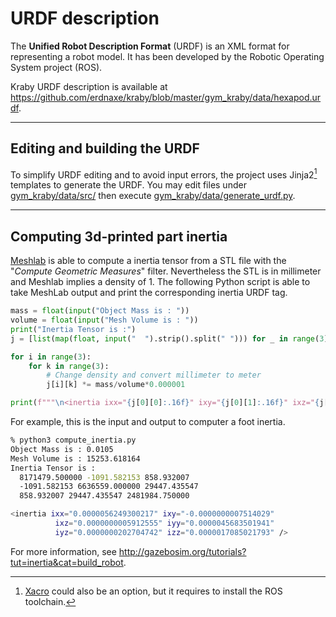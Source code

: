 # URDF description

The **Unified Robot Description Format** (URDF) is an XML format
for representing a robot model. It has been developed
by the Robotic Operating System project (ROS).

Kraby URDF description is available at
<https://github.com/erdnaxe/kraby/blob/master/gym_kraby/data/hexapod.urdf>.

* * *

## Editing and building the URDF

To simplify URDF editing and to avoid input errors,
the project uses Jinja2[^xacro] templates to generate the URDF.
You may edit files under
[gym_kraby/data/src/](https://github.com/erdnaxe/kraby/tree/master/gym_kraby/data/src)
then execute
[gym_kraby/data/generate_urdf.py](https://github.com/erdnaxe/kraby/tree/master/gym_kraby/data).

* * *

## Computing 3d-printed part inertia

[Meshlab](http://www.meshlab.net/) is able to compute a inertia tensor from
a STL file with the "_Compute Geometric Measures_" filter.
Nevertheless the STL is in millimeter and Meshlab implies a density of 1.
The following Python script is able to take MeshLab output and print the
corresponding inertia URDF tag.

```Python
mass = float(input("Object Mass is : "))
volume = float(input("Mesh Volume is : "))
print("Inertia Tensor is :")
j = [list(map(float, input("  ").strip().split(" "))) for _ in range(3)]

for i in range(3):
    for k in range(3):
        # Change density and convert millimeter to meter
        j[i][k] *= mass/volume*0.000001

print(f"""\n<inertia ixx="{j[0][0]:.16f}" ixy="{j[0][1]:.16f}" ixz="{j[0][2]:.16f}" iyy="{j[1][1]:.16f}" iyz="{j[1][2]:.16f}" izz="{j[2][2]:.16f}" />""")
```

For example, this is the input and output to computer a foot inertia.

```bash
% python3 compute_inertia.py
Object Mass is : 0.0105
Mesh Volume is : 15253.618164
Inertia Tensor is :
  8171479.500000 -1091.582153 858.932007
  -1091.582153 6636559.000000 29447.435547
  858.932007 29447.435547 2481984.750000    

<inertia ixx="0.0000056249300217" ixy="-0.0000000007514029"
          ixz="0.0000000005912555" iyy="0.0000045683501941"
          iyz="0.0000000202704742" izz="0.0000017085021793" />
```

For more information, see
<http://gazebosim.org/tutorials?tut=inertia&cat=build_robot>.

[^xacro]: [Xacro](http://wiki.ros.org/xacro) could also be an option, but it requires to install the ROS toolchain.
